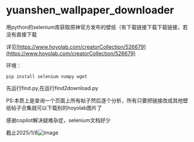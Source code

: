 # yuanshen_wallpaper_downloader
用python的selenium库获取原神官方发布的壁纸（有下载链接下载下载链接，若没有直接下载

详见[https://www.hoyolab.com/creatorCollection/526679](https://www.hoyolab.com/creatorCollection/526679)

环境：
```
pip install selenium numpy wget
```

先运行find.py,在运行find2download.py

PS:本质上是查询一个页面上所有帖子然后逐个分析，所有只要把链接改成其他壁纸帖子合集就可以下载别的hoyolab图片了

感谢copilot解决疑难杂症，selenium文档好少

截止2025/1/8![image](https://github.com/user-attachments/assets/c1fa7816-228f-4ab8-ac32-f42231edee12)
